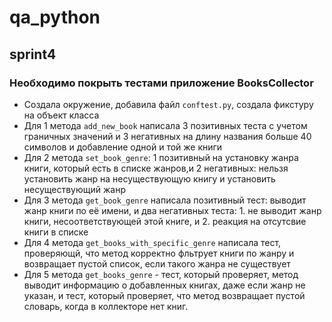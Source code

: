 # qa_python

## sprint4

### Необходимо покрыть тестами приложение BooksCollector

- Создала окружение, добавила файл `cоnftest.py`, создала фикстуру на объект класса
- Для 1 метода `add_new_book` написала 3 позитивных теста с учетом граничных значений и 3 негативных на длину названия больше 40 символов и добавление одной и той же книги
- Для 2 метода `set_book_genre`: 1 позитивный на установку жанра книги, который есть в списке жанров,и 2 негативных: нельзя установить жанр на несуществующую книгу и установить несуществующий жанр
- Для 3 метода `get_book_genre` написала позитивный тест: выводит жанр книги по её имени, и два негативных теста: 1. не выводит жанр книги, несоответствующей этой книге, и 2. реакция на отсутсвие книги в списке
- Для 4 метода `get_books_with_specific_genre` написала тест, проверяющй, что метод корректно фльтрует книги по жанру и возвращает пустой список, если такого жанра не существует
- Для 5 метода `get_books_genre` - тест, который проверяет, метод выводит информацию о добавленных книгах, даже если жанр не указан, и тест, который проверяет, что метод возвращает пустой словарь, когда в коллекторе нет книг.

